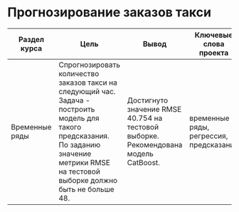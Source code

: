 # Прогнозирование заказов такси

Раздел курса | Цель | Вывод| Ключевые слова проекта | Используемые библиотеки
------------- |----------------| ---------------- | ---------------- | -----------------------
Временные ряды |Спрогнозировать количество заказов такси на следующий час. Задача - построить модель для такого предсказания. По заданию значение метрики RMSE на тестовой выборке должно быть не больше 48. | Достигнуто значение RMSE 40.754 на тестовой выборке. Рекомендована модель CatBoost. | временные ряды, регрессия, предсказания | `Pandas`, `Python`, `sklearn`, `statsmodels`, 
